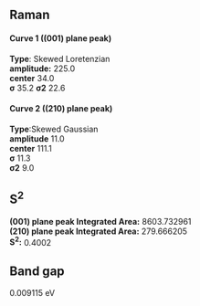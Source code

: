 ## Raman

#### Curve 1 ((001) plane peak)
**Type**: Skewed Loretenzian\
**amplitude:** 225.0\
**center** 34.0\
**σ** 35.2
**σ2** 22.6


#### Curve 2 ((210) plane peak)
**Type**:Skewed Gaussian\
**amplitude** 11.0\
**center** 111.1\
**σ** 11.3\
**σ2** 9.0


## S<sup>2</sup>
**(001) plane peak Integrated Area:** 8603.732961\
**(210) plane peak Integrated Area:** 279.666205\
**S<sup>2</sup>:** 0.4002


## Band gap

0.009115 eV
